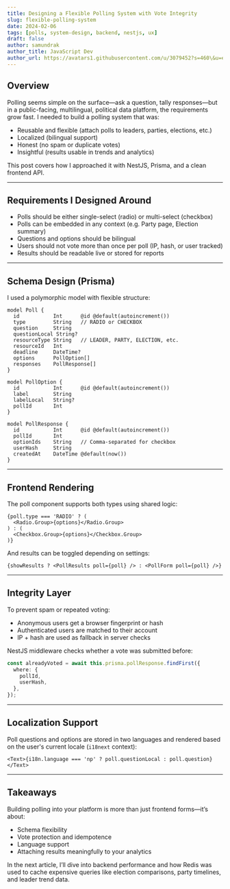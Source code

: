 ```yaml
---
title: Designing a Flexible Polling System with Vote Integrity
slug: flexible-polling-system
date: 2024-02-06
tags: [polls, system-design, backend, nestjs, ux]
draft: false
author: samundrak
author_title: JavaScript Dev
author_url: https://avatars1.githubusercontent.com/u/3079452?s=460\&u=e5bd48488cb71b665ea5403192c6b8a963644a08\&v=4
---
```


## Overview

Polling seems simple on the surface—ask a question, tally responses—but in a public-facing, multilingual, political data platform, the requirements grow fast. I needed to build a polling system that was:

* Reusable and flexible (attach polls to leaders, parties, elections, etc.)
* Localized (bilingual support)
* Honest (no spam or duplicate votes)
* Insightful (results usable in trends and analytics)

This post covers how I approached it with NestJS, Prisma, and a clean frontend API.

---
<!-- truncate    -->
## Requirements I Designed Around

* Polls should be either single-select (radio) or multi-select (checkbox)
* Polls can be embedded in any context (e.g. Party page, Election summary)
* Questions and options should be bilingual
* Users should not vote more than once per poll (IP, hash, or user tracked)
* Results should be readable live or stored for reports

---

## Schema Design (Prisma)

I used a polymorphic model with flexible structure:

```prisma
model Poll {
  id           Int      @id @default(autoincrement())
  type         String   // RADIO or CHECKBOX
  question     String
  questionLocal String?
  resourceType String   // LEADER, PARTY, ELECTION, etc.
  resourceId   Int
  deadline     DateTime?
  options      PollOption[]
  responses    PollResponse[]
}

model PollOption {
  id           Int      @id @default(autoincrement())
  label        String
  labelLocal   String?
  pollId       Int
}

model PollResponse {
  id           Int      @id @default(autoincrement())
  pollId       Int
  optionIds    String   // Comma-separated for checkbox
  userHash     String
  createdAt    DateTime @default(now())
}
```

---

## Frontend Rendering

The poll component supports both types using shared logic:

```tsx
{poll.type === 'RADIO' ? (
  <Radio.Group>{options}</Radio.Group>
) : (
  <Checkbox.Group>{options}</Checkbox.Group>
)}
```

And results can be toggled depending on settings:

```tsx
{showResults ? <PollResults poll={poll} /> : <PollForm poll={poll} />}
```

---

## Integrity Layer

To prevent spam or repeated voting:

* Anonymous users get a browser fingerprint or hash
* Authenticated users are matched to their account
* IP + hash are used as fallback in server checks

NestJS middleware checks whether a vote was submitted before:

```ts
const alreadyVoted = await this.prisma.pollResponse.findFirst({
  where: {
    pollId,
    userHash,
  },
});
```

---

## Localization Support

Poll questions and options are stored in two languages and rendered based on the user's current locale (`i18next` context):

```tsx
<Text>{i18n.language === 'np' ? poll.questionLocal : poll.question}</Text>
```

---

## Takeaways

Building polling into your platform is more than just frontend forms—it’s about:

* Schema flexibility
* Vote protection and idempotence
* Language support
* Attaching results meaningfully to your analytics

In the next article, I’ll dive into backend performance and how Redis was used to cache expensive queries like election comparisons, party timelines, and leader trend data.
